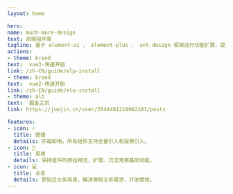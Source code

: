 ```yaml
---
layout: home

hero:
name: much-more-design
text: 前端组件库
tagline: 基于 element-ui 、 element-plus 、 ant-design 框架进行功能扩展，提供更接近业务场景的组件。
actions:
- theme: brand
text:  vue3-快速开始
link: /zh-CN/guide/elp-install
- theme: brand
text:  vue2-快速开始
link: /zh-CN/guide/elu-install
- theme: alt
text:  掘金主页
link: https://juejin.cn/user/3544481218962183/posts

features:
- icon: ⚡️
  title: 便捷
  details: 开箱即用，所有组件支持全量引入和按需引入。
- icon: 🤟
  title: 易用
  details: 保持组件的原始用法，扩展、沉淀常用基础功能。
- icon: 💻
  title: 业务
  details: 更贴近业务场景，解决常规业务需求，开发提效。
---
```

